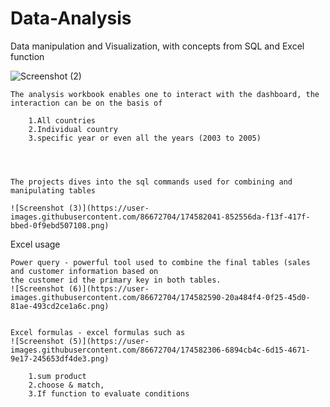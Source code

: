 # Data-Analysis
Data manipulation and Visualization, with concepts from SQL and Excel function

![Screenshot (2)](https://user-images.githubusercontent.com/86672704/174581759-de41d376-a821-4407-9e63-9217f199027b.png)


    The analysis workbook enables one to interact with the dashboard, the interaction can be on the basis of 
      
        1.All countries
        2.Individual country
        3.specific year or even all the years (2003 to 2005)
        
        
        
  
    The projects dives into the sql commands used for combining and manipulating tables 
    
    ![Screenshot (3)](https://user-images.githubusercontent.com/86672704/174582041-852556da-f13f-417f-bbed-0f9ebd507108.png)

    
 
Excel usage

    Power query - powerful tool used to combine the final tables (sales and customer information based on 
    the customer id the primary key in both tables.
    ![Screenshot (6)](https://user-images.githubusercontent.com/86672704/174582590-20a484f4-0f25-45d0-81ae-493cd2ce1a6c.png)

    
    Excel formulas - excel formulas such as 
    ![Screenshot (5)](https://user-images.githubusercontent.com/86672704/174582306-6894cb4c-6d15-4671-9e17-245653df4de3.png)

        1.sum product
        2.choose & match, 
        3.If function to evaluate conditions
